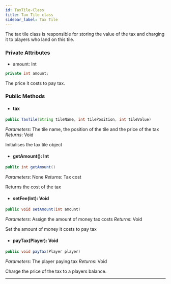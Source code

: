 ```yaml
---
id: TaxTile-Class
title: Tax Tile class
sidebar_label: Tax Tile 
---
```


The tax tile class is responsible for storing the value of the tax and charging it to players who land on this tile.  

### Private Attributes 

- amount: Int
```java
private int amount;
```
The price it costs to pay tax.

### Public Methods
- #### tax
```java
public TaxTile(String tileName, int tilePosition, int tileValue)
```
*Parameters*: The tile name, the position of the tile and the price of the tax
*Returns*: Void

Initialises the tax tile object

- #### getAmount(): Int
```java
public int getAmount()
```
*Parameters*: None
*Returns*: Tax cost

Returns the cost of the tax

- #### setFee(Int): Void
```java
public void setAmount(int amount)
```
*Parameters*: Assign the amount of money tax costs
*Returns*: Void

Set the amount of money it costs to pay tax

- #### payTax(Player): Void
```java
public void payTax(Player player)
```
*Parameters*: The player paying tax
*Returns*: Void

Charge the price of the tax to a players balance. 

--- 